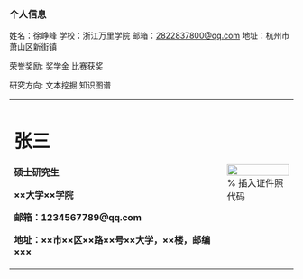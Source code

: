 ### 个人信息
姓名：徐峥峰
学校：浙江万里学院
邮箱：2822837800@qq.com
地址：杭州市萧山区新街镇


荣誉奖励:
奖学金
比赛获奖



研究方向:
文本挖掘
知识图谱
<table border="0">
  <tr>
    <td width="75%">
      <h1>张三</h1>
      <p><b>硕士研究生</b></p>
      <p><b>××大学××学院</b></p>
      <p><b>邮箱：1234567789@qq.com</b></p>
      <p><b>地址：××市××区××路××号××大学，××楼，邮编×××</b></p>
    </td>
    <td width="25%">
      <img src="./mmexport1563345663625.jepg" width="100%">      % 插入证件照代码
    </td>
  </tr>
</table>
